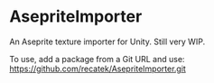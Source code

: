# AsepriteImporter
An Aseprite texture importer for Unity. Still very WIP.

To use, add a package from a Git URL and use:
https://github.com/recatek/AsepriteImporter.git
